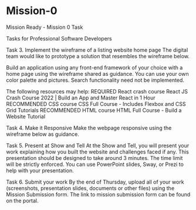 # Mission-0
Mission Ready - Mission 0 Task

Tasks for Professional Software Developers

Task 3. Implement the wireframe of a listing website home page
The digital team would like to prototype a solution that resembles the wireframe below.


Build an application using any front-end framework of your choice with a home page using the wireframe shared as guidance.
You can use your own color palette and pictures.
Search functionality need not be implemented.


The following resources may help:
REQUIRED React crash course React JS Crash Course 2022 | Build an App and Master React in 1 Hour
RECOMMENDED CSS course CSS Full Course - Includes Flexbox and CSS Grid Tutorials
RECOMMENDED HTML course HTML Full Course - Build a Website Tutorial


Task 4. Make it Responsive
Make the webpage responsive using the wireframe below as guidance.


Task 5. Present at Show and Tell
At the Show and Tell, you will present your work explaining how you built the website and challenges faced if any. This presentation should be designed to take around 3 minutes. The time limit will be strictly enforced. You can use PowerPoint slides, Sway, or Prezi to help with your presentation.


Task 6. Submit your work
By the end of Thursday, upload all of your work (screenshots, presentation slides, documents or other files) using the Mission Submission form. The link to mission submission form can be found on the portal. 
